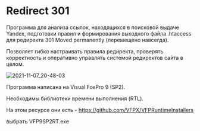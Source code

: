 # Redirect 301
Программа для анализа ссылок, находящихся в поисковой выдаче Yandex, подготовки правил и формирования выходного файла .htaccess для редиректа 301 Moved permanently (перемещено навсегда).

Позволяет гибко настраивать правила редиректа, проверять корректность и оперативно управлять системой редиректов сайта в целом. 

![2021-11-07_20-48-03](https://user-images.githubusercontent.com/35865856/140658866-b65a882b-c5e6-47ba-b3af-8a7ec6835187.png)

Программа написана на Visual FoxPro 9 (SP2).

Необходимы библиотеки времени выполнения (RTL).

На этом ресурсе они есть - <https://github.com/VFPX/VFPRuntimeInstallers>

выбрать VFP9SP2RT.exe 